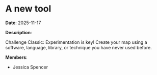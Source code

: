 # A new tool

**Date**: 2025-11-17

**Description**:

Challenge Classic: Experimentation is key! Create your map using a software, language, library, or technique you have never used before.

**Members**:
- Jessica Spencer
